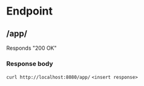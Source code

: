# Endpoint

## /app/
Responds "200 OK"
### Response body
`curl http://localhost:8080/app/`
`<insert response>`

